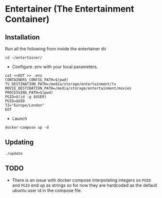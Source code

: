 Entertainer (The Entertainment Container)
=========

Installation
------------

Run all the following from inside the entertainer dir
```shell
cd ~/entertainer/
```

* Configure .env with your local parameters.
```
cat <<EOT >> .env
CONTAINERS_CONFIG_PATH=$(pwd)
TV_DESTINATION_PATH=/media/storage/entertainment/tv
MOVIE_DESTINATION_PATH=/media/storage/entertainment/movies
PROCESSING_PATH=$(pwd)
PGID=$(id -g $USER)
PUID=$UID
TZ="Europe/London"
EOT
```

* Launch
```shell
docker-compose up -d
```

Updating
------------

```shell
./update
```

TODO
------------

* There is an issue with docker compose interpolating integers so `PUID` and `PGID` end up as strings so for now they are hardcoded as the default ubuntu user id in the compose file.

